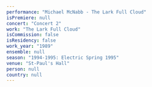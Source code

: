 ```yaml
---
performance: "Michael McNabb - The Lark Full Cloud"
isPremiere: null
concert: "Concert 2"
work: "The Lark Full Cloud"
isCommission: false
isResidency: false
work_year: "1989"
ensemble: null
season: "1994-1995: Electric Spring 1995"
venue: "St-Paul's Hall"
person: null
country: null
---
```


